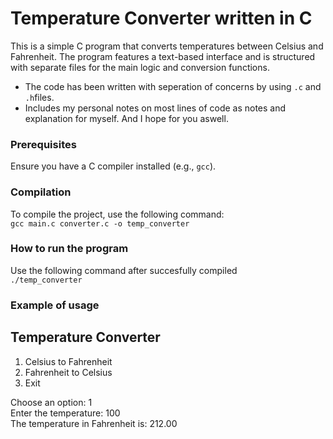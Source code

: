 # Temperature Converter written in C

This is a simple C program that converts temperatures between Celsius and Fahrenheit. The program features a text-based interface and is structured with separate files for the main logic and conversion functions.

- The code has been written with seperation of concerns by using `.c` and `.h`files.
- Includes my personal notes on most lines of code as notes and explanation for myself. And I hope for you aswell.
 
### Prerequisites
Ensure you have a C compiler installed (e.g., `gcc`).

### Compilation
To compile the project, use the following command: </br>
```gcc main.c converter.c -o temp_converter```

### How to run the program
Use the following command after succesfully compiled </br>
```./temp_converter ```

### Example of usage
Temperature Converter
----------------------
1. Celsius to Fahrenheit
2. Fahrenheit to Celsius
3. Exit

Choose an option: 1 </br>
Enter the temperature: 100 </br>
The temperature in Fahrenheit is: 212.00
